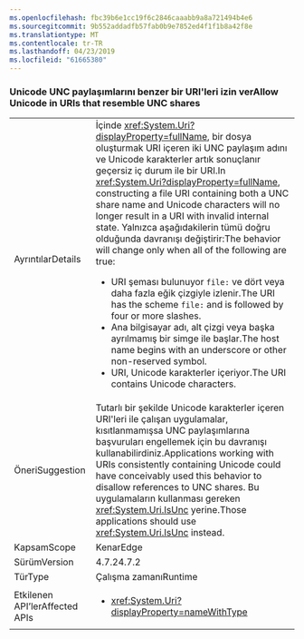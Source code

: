 ```yaml
---
ms.openlocfilehash: fbc39b6e1cc19f6c2846caaabb9a8a721494b4e6
ms.sourcegitcommit: 9b552addadfb57fab0b9e7852ed4f1f1b8a42f8e
ms.translationtype: MT
ms.contentlocale: tr-TR
ms.lasthandoff: 04/23/2019
ms.locfileid: "61665380"
---
```

### <a name="allow-unicode-in-uris-that-resemble-unc-shares"></a><span data-ttu-id="81249-101">Unicode UNC paylaşımlarını benzer bir URI'leri izin ver</span><span class="sxs-lookup"><span data-stu-id="81249-101">Allow Unicode in URIs that resemble UNC shares</span></span>

|   |   |
|---|---|
|<span data-ttu-id="81249-102">Ayrıntılar</span><span class="sxs-lookup"><span data-stu-id="81249-102">Details</span></span>|<span data-ttu-id="81249-103">İçinde <xref:System.Uri?displayProperty=fullName>, bir dosya oluşturmak URI içeren iki UNC paylaşım adını ve Unicode karakterler artık sonuçlanır geçersiz iç durum ile bir URI.</span><span class="sxs-lookup"><span data-stu-id="81249-103">In <xref:System.Uri?displayProperty=fullName>, constructing a file URI containing both a UNC share name and Unicode characters will no longer result in a URI with invalid internal state.</span></span> <span data-ttu-id="81249-104">Yalnızca aşağıdakilerin tümü doğru olduğunda davranışı değiştirir:</span><span class="sxs-lookup"><span data-stu-id="81249-104">The behavior will change only when all of the following are true:</span></span><ul><li><span data-ttu-id="81249-105">URI şeması bulunuyor <code>file:</code> ve dört veya daha fazla eğik çizgiyle izlenir.</span><span class="sxs-lookup"><span data-stu-id="81249-105">The URI has the scheme <code>file:</code> and is followed by four or more slashes.</span></span></li><li><span data-ttu-id="81249-106">Ana bilgisayar adı, alt çizgi veya başka ayrılmamış bir simge ile başlar.</span><span class="sxs-lookup"><span data-stu-id="81249-106">The host name begins with an underscore or other non-reserved symbol.</span></span></li><li><span data-ttu-id="81249-107">URI, Unicode karakterler içeriyor.</span><span class="sxs-lookup"><span data-stu-id="81249-107">The URI contains Unicode characters.</span></span></li></ul>|
|<span data-ttu-id="81249-108">Öneri</span><span class="sxs-lookup"><span data-stu-id="81249-108">Suggestion</span></span>|<span data-ttu-id="81249-109">Tutarlı bir şekilde Unicode karakterler içeren URI'leri ile çalışan uygulamalar, kısıtlanmamışsa UNC paylaşımlarına başvuruları engellemek için bu davranışı kullanabilirdiniz.</span><span class="sxs-lookup"><span data-stu-id="81249-109">Applications working with URIs consistently containing Unicode could have conceivably used this behavior to disallow references to UNC shares.</span></span> <span data-ttu-id="81249-110">Bu uygulamaların kullanması gereken <xref:System.Uri.IsUnc> yerine.</span><span class="sxs-lookup"><span data-stu-id="81249-110">Those applications should use <xref:System.Uri.IsUnc> instead.</span></span>|
|<span data-ttu-id="81249-111">Kapsam</span><span class="sxs-lookup"><span data-stu-id="81249-111">Scope</span></span>|<span data-ttu-id="81249-112">Kenar</span><span class="sxs-lookup"><span data-stu-id="81249-112">Edge</span></span>|
|<span data-ttu-id="81249-113">Sürüm</span><span class="sxs-lookup"><span data-stu-id="81249-113">Version</span></span>|<span data-ttu-id="81249-114">4.7.2</span><span class="sxs-lookup"><span data-stu-id="81249-114">4.7.2</span></span>|
|<span data-ttu-id="81249-115">Tür</span><span class="sxs-lookup"><span data-stu-id="81249-115">Type</span></span>|<span data-ttu-id="81249-116">Çalışma zamanı</span><span class="sxs-lookup"><span data-stu-id="81249-116">Runtime</span></span>|
|<span data-ttu-id="81249-117">Etkilenen API’ler</span><span class="sxs-lookup"><span data-stu-id="81249-117">Affected APIs</span></span>|<ul><li><xref:System.Uri?displayProperty=nameWithType></li></ul>|

